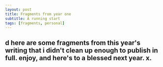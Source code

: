 ```yaml
---
layout: post
title: Fragments from year one
subtitle: A running start
tags: [fragments, personal]
---
```

d
here are some fragments from this year's writing that i didn't clean up enough to publish in full. enjoy, and here's to a blessed next year. x.
-




<!--stackedit_data:
eyJoaXN0b3J5IjpbMTcxMzY5Nzk4NSw1NzAzNjk0ODIsLTEyMj
E4NzQ5MDddfQ==
-->